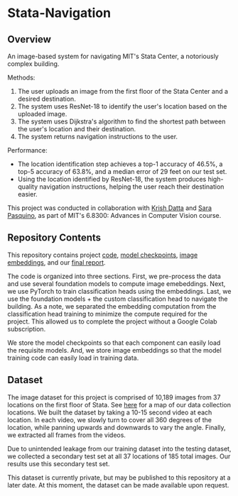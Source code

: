# Stata-Navigation

## Overview
An image-based system for navigating MIT's Stata Center, a notoriously complex building.

Methods:
1. The user uploads an image from the first floor of the Stata Center and a desired destination.
2. The system uses ResNet-18 to identify the user's location based on the uploaded image.
3. The system uses Dijkstra's algorithm to find the shortest path between the user's location and their destination.
4. The system returns navigation instructions to the user.

Performance:
- The location identification step achieves a top-1 accuracy of 46.5%, a top-5 accuracy of 63.8%, and a median error of 29 feet on our test set.
- Using the location identified by ResNet-18, the system produces high-quality navigation instructions, helping the user reach their destination easier.

This project was conducted in collaboration with [Krish Datta](https://www.linkedin.com/in/krishanudatta/) and [Sara Pasquino](https://www.linkedin.com/in/sarapasquino/), as part of MIT's 6.8300: Advances in Computer Vision course.

## Repository Contents
This repository contains project [code](https://github.com/haydenratliff/stata-navigation/blob/main/code), [model checkpoints](https://github.com/haydenratliff/stata-navigation/blob/main/model_checkpoints), [image embeddings](https://github.com/haydenratliff/stata-navigation/blob/main/embeddings), and our [final report](https://github.com/haydenratliff/stata-navigation/blob/main/report.pdf).

The code is organized into three sections. First, we pre-process the data and use several foundation models to compute image emebeddings. Next, we use PyTorch to train classification heads using the embeddings. Last, we use the foundation models + the custom classification head to navigate the building. As a note, we separated the embedding computation from the classification head training to minimize the compute required for the project. This allowed us to complete the project without a Google Colab subscription.

We store the model checkpoints so that each component can easily load the requisite models. And, we store image embeddings so that the model training code can easily load in training data.

## Dataset
The image dataset for this project is comprised of 10,189 images from 37 locations on the first floor of Stata. See [here](https://github.com/haydenratliff/stata-navigation/blob/main/data_collection.pdf) for a map of our data collection locations. We built the dataset by taking a 10-15 second video at each location. In each video, we slowly turn to cover all 360 degrees of the location, while panning upwards and downwards to vary the angle. Finally, we extracted all frames from the videos.

Due to unintended leakage from our training dataset into the testing dataset, we collected a secondary test set at all 37 locations of 185 total images. Our results use this secondary test set.

This dataset is currently private, but may be published to this repository at a later date. At this moment, the dataset can be made available upon request.
